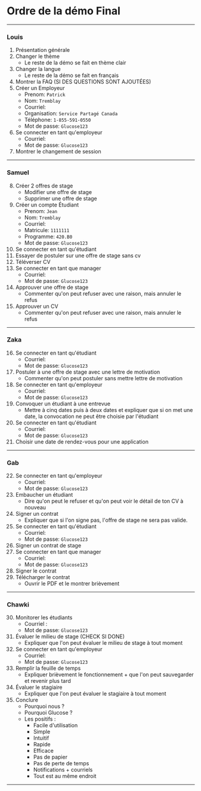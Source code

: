 # Ordre de la démo Final

---
### Louis
1. Présentation générale
2. Changer le thème
    - Le reste de la démo se fait en thème clair
3. Changer la langue
    - Le reste de la démo se fait en français
4. Montrer la FAQ (SI DES QUESTIONS SONT AJOUTÉES)
5. Créer un Employeur
   - Prenom: `Patrick`
   - Nom: `Tremblay`
   - Courriel: 
   - Organisation: `Service Partagé Canada`
   - Téléphone: `1-855-591-0550`
   - Mot de passe: `Glucose123`
6. Se connecter en tant qu'employeur
   - Courriel: 
   - Mot de passe: `Glucose123`
7. Montrer le changement de session 
---
### Samuel
8. Créer 2 offres de stage
	- Modifier une offre de stage
	- Supprimer une offre de stage
9. Créer un compte Étudiant
    - Prenom: `Jean`
    - Nom: `Tremblay`
    - Courriel:
    - Matricule: `1111111`
    - Programme: `420.B0`
    - Mot de passe: `Glucose123`
10. Se connecter en tant qu'étudiant
11. Essayer de postuler sur une offre de stage sans cv
12. Téléverser CV
13. Se connecter en tant que manager
    - Courriel:
    - Mot de passe: `Glucose123`
14. Approuver une offre de stage 
	- Commenter qu'on peut refuser avec une raison, mais annuler le refus
15. Approuver un CV
	- Commenter qu'on peut refuser avec une raison, mais annuler le refus
---
### Zaka
16. Se connecter en tant qu'étudiant
    - Courriel:
    - Mot de passe: `Glucose123`
17. Postuler à une offre de stage avec une lettre de motivation
	* Commenter qu'on peut postuler sans mettre lettre de motivation
18. Se connecter en tant qu'employeur
    - Courriel:
    - Mot de passe: `Glucose123`
19. Convoquer un étudiant à une entrevue
    - Mettre à cinq dates puis à deux dates et expliquer que si on met une date, la convocation ne peut être choisie par l'étudiant
20. Se connecter en tant qu'étudiant
    - Courriel:
    - Mot de passe: `Glucose123`
21. Choisir une date de rendez-vous pour une application
---
### Gab
22. Se connecter en tant qu'employeur
    - Courriel:
    - Mot de passe: `Glucose123`
23. Embaucher un étudiant
    - Dire qu'on peut le refuser et qu'on peut voir le détail de ton CV à nouveau
24. Signer un contrat
    - Expliquer que si l'on signe pas, l'offre de stage ne sera pas valide.
25. Se connecter en tant qu'étudiant
    - Courriel:
    - Mot de passe: `Glucose123`
26. Signer un contrat de stage
27. Se connecter en tant que manager
    - Courriel:
    - Mot de passe: `Glucose123`
28. Signer le contrat
29. Télécharger le contrat
    - Ouvrir le PDF et le montrer brièvement
---
### Chawki
30. Monitorer les étudiants
    - Courriel :
    - Mot de passe: `Glucose123`
31. Évaluer le milieu de stage (CHECK SI DONE)
    - Expliquer que l'on peut évaluer le milieu de stage à tout moment
32. Se connecter en tant qu'employeur
    - Courriel:
    - Mot de passe: `Glucose123`
33. Remplir la feuille de temps
    - Expliquer brièvement le fonctionnement + que l'on peut sauvegarder et revenir plus tard
34. Évaluer le stagiaire
    - Expliquer que l'on peut évaluer le stagiaire à tout moment
35. Conclure
    - Pourquoi nous ?
    - Pourquoi Glucose ?
    - Les positifs :
      - Facile d'utilisation
      - Simple
      - Intuitif
      - Rapide
      - Efficace
      - Pas de papier
      - Pas de perte de temps
      - Notifications + courriels
      - Tout est au même endroit
---